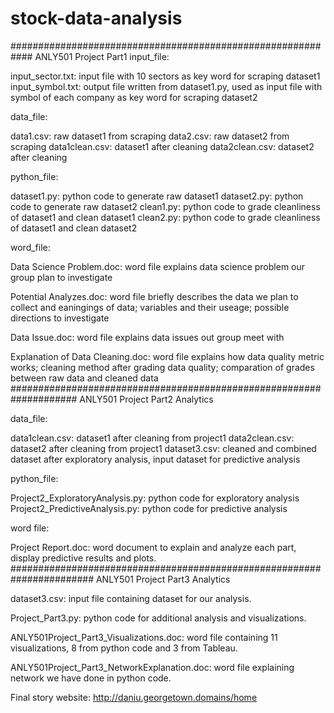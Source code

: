 # stock-data-analysis

############################################################
ANLY501 Project Part1
input_file:

input_sector.txt: input file with 10 sectors as key word for scraping dataset1
input_symbol.txt: output file written from dataset1.py, used as input file with symbol of each company as key word for scraping dataset2


data_file:

data1.csv: raw dataset1 from scraping 
data2.csv: raw dataset2 from scraping
data1clean.csv: dataset1 after cleaning
data2clean.csv: dataset2 after cleaning


python_file:

dataset1.py: python code to generate raw dataset1
dataset2.py: python code to generate raw dataset2
clean1.py: python code to grade cleanliness of dataset1 and clean dataset1
clean2.py: python code to grade cleanliness of dataset1 and clean dataset2


word_file:

Data Science Problem.doc: word file explains data science problem our group plan to investigate

Potential Analyzes.doc: word file briefly describes the data we plan to collect and eaningings of data; variables and their useage; possible directions to investigate

Data Issue.doc: word file explains data issues out group meet with

Explanation of Data Cleaning.doc: word file explains how data quality metric works; cleaning method after grading data quality; comparation of grades between raw data and cleaned data
####################################################################
ANLY501 Project Part2
Analytics

data_file:

data1clean.csv: dataset1 after cleaning from project1
data2clean.csv: dataset2 after cleaning from project1
dataset3.csv: cleaned and combined dataset after exploratory analysis, input dataset for predictive analysis

python_file:

Project2_ExploratoryAnalysis.py: python code for exploratory analysis
Project2_PredictiveAnalysis.py: python code for predictive analysis

word file:

Project Report.doc: word document to explain and analyze each part, display predictive results and plots.
#######################################################################
ANLY501 Project Part3
Analytics

dataset3.csv: input file containing dataset for our analysis.

Project_Part3.py: python code for additional analysis and visualizations.

ANLY501Project_Part3_Visualizations.doc: word file containing 11 visualizations, 8 from python code and 3 from Tableau.

ANLY501Project_Part3_NetworkExplanation.doc: word file explaining network we have done in python code.

Final story website: http://daniu.georgetown.domains/home

